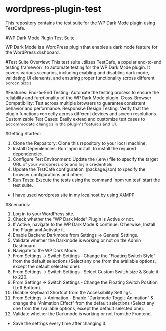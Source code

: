 # wordpress-plugin-test
This repository contains the test suite for the WP Dark Mode plugin using TestCafe.

#WP Dark Mode Plugin Test Suite

WP Dark Mode is a WordPress plugin that enables a dark mode feature for the WordPress dashboard.


#Test Suite Overview:
This test suite utilizes TestCafe, a popular end-to-end testing framework, to automate testing for the WP Dark Mode plugin. It covers various scenarios, including enabling and disabling dark mode, validating UI elements, and ensuring proper functionality across different screen sizes.

#Features:
End-to-End Testing: Automate the testing process to ensure the reliability and functionality of the WP Dark Mode plugin.
Cross-Browser Compatibility: Test across multiple browsers to guarantee consistent behavior and performance.
Responsive Design Testing: Verify that the plugin functions correctly across different devices and screen resolutions.
Customizable Test Cases: Easily extend and customize test cases to accommodate changes in the plugin's features and UI.

#Getting Started:
1. Clone the Repository: Clone this repository to your local machine.
2. Install Dependencies: Run 'npm install' to install the required dependencies.
3. Configure Test Environment: Update the (.env) file to specify the target URL of your wordpress site and login credentials
4. Update the TestCafe configuration: (package.json) to specify the browser configurations and others.
5. Run Tests: Execute the tests using the command 'npm run test' start the test suite.

* I have used wordpress site in my localhost by using XAMPP

#Scenarios:

1. Log in to your WordPress site.
2. Check whether the “WP Dark Mode” Plugin is Active or not.
3. If Active, navigate to the WP Dark Mode & continue. Otherwise, Install the Plugin and Activate it.
4. Enable Backend Darkmode from Settings -> General Settings.
5. Validate whether the Darkmode is working or not on the Admin Dashboard.
6. Navigate to the WP Dark Mode.
7. From Settings -> Switch Settings - Change the “Floating Switch Style” from the default selections (Select any one from the available options, except the default selected one).
8. From Settings -> Switch Settings - Select Custom Switch size & Scale it to 220.
9. From Settings -> Switch Settings - Change the Floating Switch Position (Left Bottom).
10. Disable Keyboard Shortcut from the Accessibility Settings.
11. From Settings -> Animation - Enable “Darkmode Toggle Animation” & change the “Animation Effect” from the default selections (Select any one from the available options, except the default selected one).
12.  Validate whether the Darkmode is working or not from the Frontend.
* Save the settings every time after changing it.
